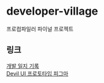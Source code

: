 # developer-village
프로컴파일러 파이널 프로젝트

## 링크
[개발 일지 기록](https://www.notion.so/48d1b112fcd04129ab601c0692ef93cb) <br>
[Devil UI 프로토타입 피그마](https://www.figma.com/file/Irabu6J2iBDQ4kZk0Ze0UB/Devil-UI-Prototype?node-id=113%3A2)
